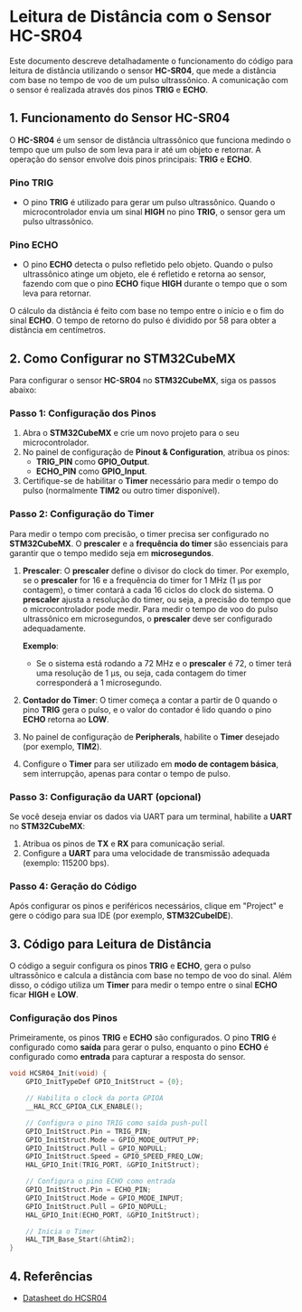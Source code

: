 # Leitura de Distância com o Sensor HC-SR04

Este documento descreve detalhadamente o funcionamento do código para leitura de distância utilizando o sensor **HC-SR04**, que mede a distância com base no tempo de voo de um pulso ultrassônico. A comunicação com o sensor é realizada através dos pinos **TRIG** e **ECHO**.

## 1. Funcionamento do Sensor HC-SR04

O **HC-SR04** é um sensor de distância ultrassônico que funciona medindo o tempo que um pulso de som leva para ir até um objeto e retornar. A operação do sensor envolve dois pinos principais: **TRIG** e **ECHO**.

### **Pino TRIG**
- O pino **TRIG** é utilizado para gerar um pulso ultrassônico. Quando o microcontrolador envia um sinal **HIGH** no pino **TRIG**, o sensor gera um pulso ultrassônico.

### **Pino ECHO**
- O pino **ECHO** detecta o pulso refletido pelo objeto. Quando o pulso ultrassônico atinge um objeto, ele é refletido e retorna ao sensor, fazendo com que o pino **ECHO** fique **HIGH** durante o tempo que o som leva para retornar.

O cálculo da distância é feito com base no tempo entre o início e o fim do sinal **ECHO**. O tempo de retorno do pulso é dividido por 58 para obter a distância em centímetros.

## 2. Como Configurar no STM32CubeMX

Para configurar o sensor **HC-SR04** no **STM32CubeMX**, siga os passos abaixo:

### **Passo 1: Configuração dos Pinos**

1. Abra o **STM32CubeMX** e crie um novo projeto para o seu microcontrolador.
2. No painel de configuração de **Pinout & Configuration**, atribua os pinos:
   - **TRIG_PIN** como **GPIO_Output**.
   - **ECHO_PIN** como **GPIO_Input**.
3. Certifique-se de habilitar o **Timer** necessário para medir o tempo do pulso (normalmente **TIM2** ou outro timer disponível).

### **Passo 2: Configuração do Timer**

Para medir o tempo com precisão, o timer precisa ser configurado no **STM32CubeMX**. O **prescaler** e a **frequência do timer** são essenciais para garantir que o tempo medido seja em **microsegundos**.

1. **Prescaler**: O **prescaler** define o divisor do clock do timer. Por exemplo, se o **prescaler** for 16 e a frequência do timer for 1 MHz (1 µs por contagem), o timer contará a cada 16 ciclos do clock do sistema. O **prescaler** ajusta a resolução do timer, ou seja, a precisão do tempo que o microcontrolador pode medir. Para medir o tempo de voo do pulso ultrassônico em microsegundos, o **prescaler** deve ser configurado adequadamente.
   
   **Exemplo**:
   - Se o sistema está rodando a 72 MHz e o **prescaler** é 72, o timer terá uma resolução de 1 µs, ou seja, cada contagem do timer corresponderá a 1 microsegundo.

2. **Contador do Timer**: O timer começa a contar a partir de 0 quando o pino **TRIG** gera o pulso, e o valor do contador é lido quando o pino **ECHO** retorna ao **LOW**.

3. No painel de configuração de **Peripherals**, habilite o **Timer** desejado (por exemplo, **TIM2**).
4. Configure o **Timer** para ser utilizado em **modo de contagem básica**, sem interrupção, apenas para contar o tempo de pulso.

### **Passo 3: Configuração da UART (opcional)**

Se você deseja enviar os dados via UART para um terminal, habilite a **UART** no **STM32CubeMX**:
1. Atribua os pinos de **TX** e **RX** para comunicação serial.
2. Configure a **UART** para uma velocidade de transmissão adequada (exemplo: 115200 bps).

### **Passo 4: Geração do Código**

Após configurar os pinos e periféricos necessários, clique em "Project" e gere o código para sua IDE (por exemplo, **STM32CubeIDE**).

## 3. Código para Leitura de Distância

O código a seguir configura os pinos **TRIG** e **ECHO**, gera o pulso ultrassônico e calcula a distância com base no tempo de voo do sinal. Além disso, o código utiliza um **Timer** para medir o tempo entre o sinal **ECHO** ficar **HIGH** e **LOW**.

### **Configuração dos Pinos**

Primeiramente, os pinos **TRIG** e **ECHO** são configurados. O pino **TRIG** é configurado como **saída** para gerar o pulso, enquanto o pino **ECHO** é configurado como **entrada** para capturar a resposta do sensor.

```c
void HCSR04_Init(void) {
    GPIO_InitTypeDef GPIO_InitStruct = {0};

    // Habilita o clock da porta GPIOA
    __HAL_RCC_GPIOA_CLK_ENABLE();

    // Configura o pino TRIG como saída push-pull
    GPIO_InitStruct.Pin = TRIG_PIN;
    GPIO_InitStruct.Mode = GPIO_MODE_OUTPUT_PP;
    GPIO_InitStruct.Pull = GPIO_NOPULL;
    GPIO_InitStruct.Speed = GPIO_SPEED_FREQ_LOW;
    HAL_GPIO_Init(TRIG_PORT, &GPIO_InitStruct);

    // Configura o pino ECHO como entrada
    GPIO_InitStruct.Pin = ECHO_PIN;
    GPIO_InitStruct.Mode = GPIO_MODE_INPUT;
    GPIO_InitStruct.Pull = GPIO_NOPULL;
    HAL_GPIO_Init(ECHO_PORT, &GPIO_InitStruct);

    // Inicia o Timer
    HAL_TIM_Base_Start(&htim2);
}
```
## 4. Referências

- [Datasheet do HCSR04](https://cdn.sparkfun.com/datasheets/Sensors/Proximity/HCSR04.pdf) 

